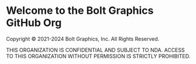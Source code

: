 # Welcome to the Bolt Graphics GitHub Org
Copyright © 2021-2024 Bolt Graphics, Inc. All Rights Reserved.

THIS ORGANIZATION IS CONFIDENTIAL AND SUBJECT TO NDA. ACCESS TO THIS ORGANIZATION WITHOUT PERMISSION IS STRICTLY PROHIBITED.
